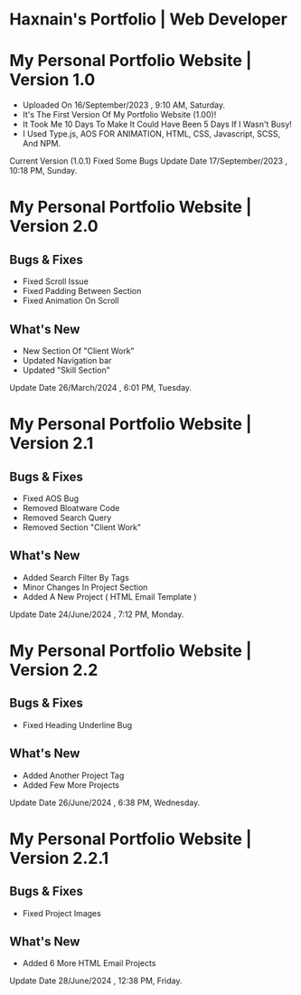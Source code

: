 # Haxnain's Portfolio | Web Developer

# My Personal Portfolio Website | Version 1.0

-   Uploaded On 16/September/2023 , 9:10 AM, Saturday.
-   It's The First Version Of My Portfolio Website (1.00)!
-   It Took Me 10 Days To Make It Could Have Been 5 Days If I Wasn't Busy!
-   I Used Type.js, AOS FOR ANIMATION, HTML, CSS, Javascript, SCSS, And NPM.

Current Version (1.0.1) Fixed Some Bugs
Update Date 17/September/2023 , 10:18 PM, Sunday.

# My Personal Portfolio Website | Version 2.0

## Bugs & Fixes

-   Fixed Scroll Issue
-   Fixed Padding Between Section
-   Fixed Animation On Scroll

## What's New

-   New Section Of "Client Work"
-   Updated Navigation bar
-   Updated "Skill Section"

Update Date 26/March/2024 , 6:01 PM, Tuesday.

# My Personal Portfolio Website | Version 2.1

## Bugs & Fixes

-   Fixed AOS Bug
-   Removed Bloatware Code
-   Removed Search Query
-   Removed Section "Client Work"

## What's New

-   Added Search Filter By Tags
-   Minor Changes In Project Section
-   Added A New Project ( HTML Email Template )

Update Date 24/June/2024 , 7:12 PM, Monday.

# My Personal Portfolio Website | Version 2.2

## Bugs & Fixes

-   Fixed Heading Underline Bug

## What's New

-   Added Another Project Tag
-   Added Few More Projects

Update Date 26/June/2024 , 6:38 PM, Wednesday.

# My Personal Portfolio Website | Version 2.2.1

## Bugs & Fixes

-   Fixed Project Images

## What's New

-   Added 6 More HTML Email Projects

Update Date 28/June/2024 , 12:38 PM, Friday.
